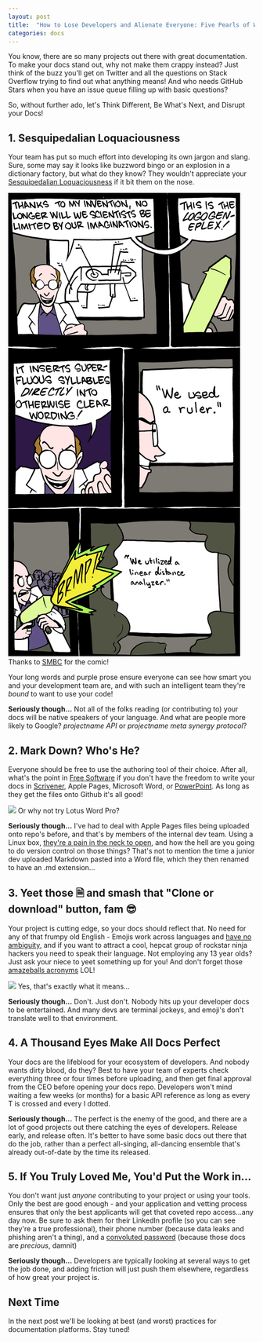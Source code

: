```yaml
---
layout: post
title:  "How to Lose Developers and Alienate Everyone: Five Pearls of Wisdom. The Fourth will Blow Your Mind!"
categories: docs
---
```

You know, there are so many projects out there with great documentation. To make your docs stand out, why not make them crappy instead? Just think of the buzz you'll get on Twitter and all the questions on Stack Overflow trying to find out what anything means! And who needs GitHub Stars when you have an issue queue filling up with basic questions?

So, without further ado, let's Think Different, Be What's Next, and Disrupt your Docs!

## 1. Sesquipedalian Loquaciousness

Your team has put so much effort into developing its own jargon and slang. Sure, some may say it looks like buzzword bingo or an explosion in a dictionary factory, but what do they know? They wouldn't appreciate your [Sesquipedalian Loquaciousness](https://tvtropes.org/pmwiki/pmwiki.php/Main/SesquipedalianLoquaciousness) if it bit them on the nose.

![Saturday Morning Breakfast Cereal](/images/docs/jargon.gif)
Thanks to [SMBC](https://www.smbc-comics.com/comic/2010-08-02) for the comic!

Your long words and purple prose ensure everyone can see how smart you and your development team are, and with such an intelligent team they're *bound* to want to use your code!

**Seriously though...** Not all of the folks reading (or contributing to) your docs will be native speakers of your language. And what are people more likely to Google? *projectname API* or *projectname meta synergy protocol*?

## 2. Mark Down? Who's He?

Everyone should be free to use the authoring tool of their choice. After all, what's the point in [Free Software](https://en.wikipedia.org/wiki/Free_software) if you don't have the freedom to write your docs in [Scrivener](https://www.literatureandlatte.com/scrivener/overview), Apple Pages, Microsoft Word, or [PowerPoint](https://www.slidemagic.com/blog/2012/07/powerpoint-as-word-processor.html). As long as they get the files onto Github it's all good!

![](https://upload.wikimedia.org/wikipedia/en/9/95/Word_Pro.png)
Or why not try Lotus Word Pro?

**Seriously though...** I've had to deal with Apple Pages files being uploaded onto repo's before, and that's by members of the internal dev team. Using a Linux box, [they're a pain in the neck to open](https://askubuntu.com/questions/43430/how-to-open-mac-documents-page-on-libreoffice/709346), and how the hell are you going to do version control on those things? That's not to mention the time a junior dev uploaded Markdown pasted into a Word file, which they then renamed to have an .md extension...

## 3. Yeet those 🗎  and smash that "Clone or download" button, fam 😎

Your project is cutting edge, so your docs should reflect that. No need for any of that frumpy old English - Emojis work across languages and [have no ambiguity](https://www.lifehack.org/388903/how-people-interpret-emojis-differently-will-amaze-you), and if you want to attract a cool, hepcat group of rockstar ninja hackers you need to speak their language. Not employing any 13 year olds? Just ask your niece to yeet something up for you! And don't forget those [amazeballs acronyms](https://imgur.com/DDynzMk) LOL!

![](/images/lol.jpg)
Yes, that's exactly what it means...

**Seriously though...** Don't. Just don't. Nobody hits up your developer docs to be entertained. And many devs are terminal jockeys, and emoji's don't translate well to that environment.

## 4. A Thousand Eyes Make All Docs Perfect

Your docs are the lifeblood for your ecosystem of developers. And nobody wants dirty blood, do they? Best to have your team of experts check everything three or four times before uploading, and then get final approval from the CEO before opening your docs repo. Developers won't mind waiting a few weeks (or months) for a basic API reference as long as every T is crossed and every I dotted.

**Seriously though...** The perfect is the enemy of the good, and there are a lot of good projects out there catching the eyes of developers. Release early, and release often. It's better to have some basic docs out there that do the job, rather than a perfect all-singing, all-dancing ensemble that's already out-of-date by the time its released.

## 5. If You Truly Loved Me, You'd Put the Work in...

You don't want just *anyone* contributing to your project or using your tools. Only the best are good enough - and your application and vetting process ensures that only the best applicants will get that coveted repo access...any day now. Be sure to ask them for their LinkedIn profile (so you can see they're a true professional), their phone number (because data leaks and phishing aren't a thing), and a [convoluted password](https://xkcd.com/936/) (because those docs are *precious*, damnit)

**Seriously though...** Developers are typically looking at several ways to get the job done, and adding friction will just push them elsewhere, regardless of how great your project is.

## Next Time

In the next post we'll be looking at best (and worst) practices for documentation platforms. Stay tuned!
